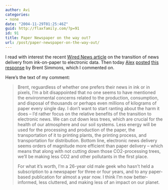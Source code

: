 ```yaml
---
author: Avi
categories:
- none
date: "2004-11-29T01:25:46Z"
guid: http://flaxfamily.com/?p=91
id: 91
title: Paper Newspaper on the way out?
url: /post/paper-newspaper-on-the-way-out/
---
```

I read with interest the recent [Wired News article](http://www.wired.com/news/culture/0,1284,65813,00.html) on the transition of news delivery from ink-on-paper to electronic data. Then today [Alex](http://www.alexking.org/) [posted](http://www.alexking.org/blog/2004/11/28/around-the-web/) [this response](http://inessential.com/?comments=1&postid=2987) by Brent Simmons, which I commented on.

Here&#8217;s the text of my comment:

> Brent, reguardless of whether one prefers their news in ink or in pixels, I&#8217;m a bit disappointed that no one seems to have mentioned the environmental concerns related to the production, consumption, and disposal of thousands or perhaps even millions of kilograms of paper every single day. I don&#8217;t want to start ranting about the harm it does &#8211; I&#8217;d rather focus on the relative benefits of the transition to electronic news. We can cut down less trees, which are crucial for the health of our atmosphere and our soil systems. Less energy will be used for the processing and production of the paper, the transportation of it to printing plants, the printing process, and transportation for distribution. Bottom line, electronic news delivery seems orders of magnitude more efficient than paper delivery &#8211; which means that along with not cutting down those CO2-processing trees, we&#8217;ll be making less CO2 and other pollutants in the first place.
> 
> For what it&#8217;s worth, I&#8217;m a 26-year old male geek who hasn&#8217;t held a subscription to a newspaper for three or four years, and to any paper-based publication for almost a year now. I think I&#8217;m now better-informed, less cluttered, and making less of an impact on our planet.